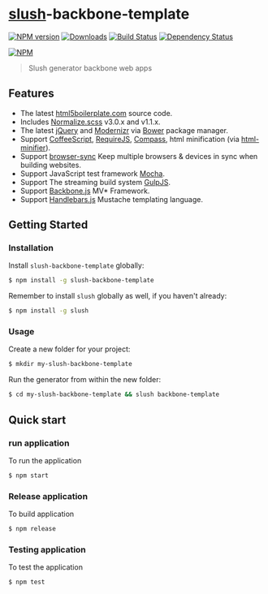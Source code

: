 # [slush](https://github.com/slushjs/slush)-backbone-template

[![NPM version][npm-image]][npm-url] [![Downloads][downloads-image]][npm-url] [![Build Status](https://travis-ci.org/appleboy/slush-backbone-template.svg?branch=master)](https://travis-ci.org/appleboy/slush-backbone-template) [![Dependency Status](https://gemnasium.com/appleboy/slush-backbone-template.svg)](https://gemnasium.com/appleboy/slush-backbone-template)

[![NPM](https://nodei.co/npm/slush-backbone-template.png?downloads=true&stars=true)](https://nodei.co/npm/slush-backbone-template/)

> Slush generator backbone web apps

## Features

* The latest [html5boilerplate.com](http://html5boilerplate.com/) source code.
* Includes [Normalize.scss](https://github.com/appleboy/normalize.scss) v3.0.x and v1.1.x.
* The latest [jQuery](http://jquery.com/) and [Modernizr](http://modernizr.com/) via [Bower](http://bower.io/) package manager.
* Support [CoffeeScript](http://coffeescript.org/), [RequireJS](http://requirejs.org/), [Compass](http://compass-style.org/), html minification (via [html-minifier](http://kangax.github.io/html-minifier/)).
* Support [browser-sync](http://browsersync.io) Keep multiple browsers & devices in sync when building websites.
* Support JavaScript test framework [Mocha](http://visionmedia.github.io/mocha/).
* Support The streaming build system [GulpJS](http://gulpjs.com).
* Support [Backbone.js](http://backbonejs.org) MV* Framework.
* Support [Handlebars.js](http://handlebarsjs.com) Mustache templating language.

## Getting Started

### Installation

Install `slush-backbone-template` globally:

```bash
$ npm install -g slush-backbone-template
```

Remember to install `slush` globally as well, if you haven't already:

```bash
$ npm install -g slush
```

### Usage

Create a new folder for your project:

```bash
$ mkdir my-slush-backbone-template
```

Run the generator from within the new folder:

```bash
$ cd my-slush-backbone-template && slush backbone-template
```

## Quick start

### run application

To run the application

```bash
$ npm start
```

### Release application

To build application

```bash
$ npm release
```

### Testing application

To test the application

```bash
$ npm test
```

[npm-url]: https://www.npmjs.org/package/slush-backbone-template
[npm-image]: http://img.shields.io/npm/v/slush-backbone-template.svg
[downloads-image]: http://img.shields.io/npm/dm/slush-backbone-template.svg
